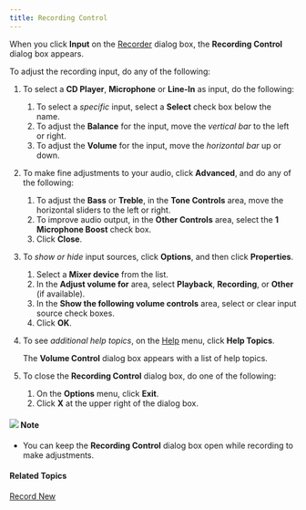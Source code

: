 ```yaml
---
title: Recording Control
---
```


When you click **Input** on the [Recorder](record-new) dialog box, the **Recording Control** dialog box appears.

To adjust the recording input, do any of the following:

1. To select a **CD Player**, **Microphone** or **Line-In** as input, do the following:
   1. To select a *specific* input, select a **Select** check box below the name.
   1. To adjust the **Balance** for the input, move the *vertical bar* to the left or right.
   1. To adjust the **Volume** for the input, move the *horizontal bar* up or down.
1. To make fine adjustments to your audio, click **Advanced**, and do any of the following:
   1. To adjust the **Bass** or **Treble**, in the **Tone Controls** area, move the horizontal sliders to the left or right.
   1. To improve audio output, in the **Other Controls** area, select the **1 Microphone Boost** check box.
   1. Click **Close**.
1. To *show or hide* input sources, click **Options**, and then click **Properties**.
   1. Select a **Mixer device** from the list.
   1. In the **Adjust volume for** area, select **Playback**, **Recording**, or **Other** (if available).
   1. In the **Show the following volume controls** area, select or clear input source check boxes.
   1. Click **OK**.
1. To see *additional help topics*, on the [Help](../help) menu, click **Help Topics**.

    The **Volume Control** dialog box appears with a list of help topics.

1. To close the **Recording Control** dialog box, do one of the following:
   1. On the **Options** menu, click **Exit**.
   1. Click **X** at the upper right of the dialog box.

#### ![](../../../images/001.png) **Note**
- You can keep the **Recording Control** dialog box open while recording to make adjustments.

#### **Related Topics**
[Record New](record-new)